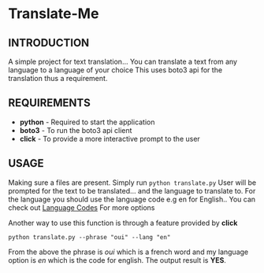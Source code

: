 # Translate-Me

## INTRODUCTION

A simple project for text translation... You can translate a text from any language to a language of your choice This uses boto3 api for the translation thus a requirement.

## REQUIREMENTS
* **python** - Required to start the application
* **boto3** - To run the boto3 api client
* **click** - To provide a more interactive prompt to the user

## USAGE
Making sure a files are present.
Simply run
`python translate.py`
User will be prompted for the text to be translated... and the language to translate to.
For the language you should use the language code e.g en for English.. You can check out [Language Codes](https://docs.aws.amazon.com/translate/latest/dg/what-is-languages.html) For more options

Another way to use this function is through a feature provided by **click**

`python translate.py --phrase "oui" --lang "en"`

From the above the phrase is _oui_ which is a french word and my language option is _en_ which is the code for english. The output result is **YES**.


